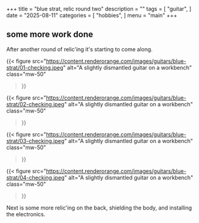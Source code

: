 +++
title = "blue strat, relic round two"
description = ""
tags = [
    "guitar",
]
date = "2025-08-11"
categories = [
    "hobbies",
]
menu = "main"
+++

## some more work done

After another round of relic'ing it's starting to come along.

{{< figure
    src="https://content.renderorange.com/images/guitars/blue-strat/01-checking.jpeg"
    alt="A slightly dismantled guitar on a workbench"
    class="mw-50"
>}}

{{< figure
    src="https://content.renderorange.com/images/guitars/blue-strat/02-checking.jpeg"
    alt="A slightly dismantled guitar on a workbench"
    class="mw-50"
>}}

{{< figure
    src="https://content.renderorange.com/images/guitars/blue-strat/03-checking.jpeg"
    alt="A slightly dismantled guitar on a workbench"
    class="mw-50"
>}}

{{< figure
    src="https://content.renderorange.com/images/guitars/blue-strat/04-checking.jpeg"
    alt="A slightly dismantled guitar on a workbench"
    class="mw-50"
>}}

Next is some more relic'ing on the back, shielding the body, and installing the electronics.
